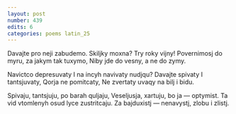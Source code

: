 ```yaml
---
layout: post
number: 439
edits: 6
categories: poems latin_25
---
```


Davajte pro neji zabudemo.
Skiljky moxna? Try roky vijny!
Povernimosj do myru, za jakym tak tuxymo,
Niby jde do vesny, a ne do zymy.

Navictco depresuvaty 
I na incyh navivaty nudjqu?
Davajte spivaty 
I tantsjuvaty,
Qorja ne pomitcaty,
Ne zvertaty uvaqy na bilj i bidu.

Spivaju, tantsjuju, po barah quljaju,
Veseljusja, xartuju, bo ja — optymist.
Ta vid vtomlenyh osud lyce zustritcaju.
Za bajduxistj — nenavystj, zlobu i zlistj.
